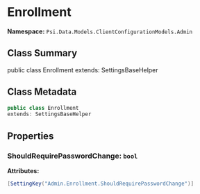 # Enrollment

**Namespace:** `Psi.Data.Models.ClientConfigurationModels.Admin`

## Class Summary

public class Enrollment
extends: SettingsBaseHelper

## Class Metadata

```typescript
public class Enrollment
extends: SettingsBaseHelper
```

## Properties

### ShouldRequirePasswordChange: `bool`



**Attributes:**
```csharp
[SettingKey("Admin.Enrollment.ShouldRequirePasswordChange")]
```
